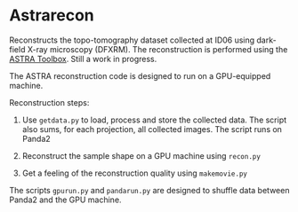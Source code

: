 # Astrarecon

Reconstructs the topo-tomography dataset collected at ID06 using dark-field X-ray microscopy (DFXRM). The reconstruction is performed using the [ASTRA Toolbox](http://www.astra-toolbox.com/). Still a work in progress.

The ASTRA reconstruction code is designed to run on a GPU-equipped machine.

Reconstruction steps:

 1. Use `getdata.py` to load, process and store the collected data. The script also sums, for each projection, all collected images. The script runs on Panda2

 2. Reconstruct the sample shape on a GPU machine using `recon.py`

 3. Get a feeling of the reconstruction quality using `makemovie.py`

The scripts `gpurun.py` and `pandarun.py` are designed to shuffle data between Panda2 and the GPU machine.
